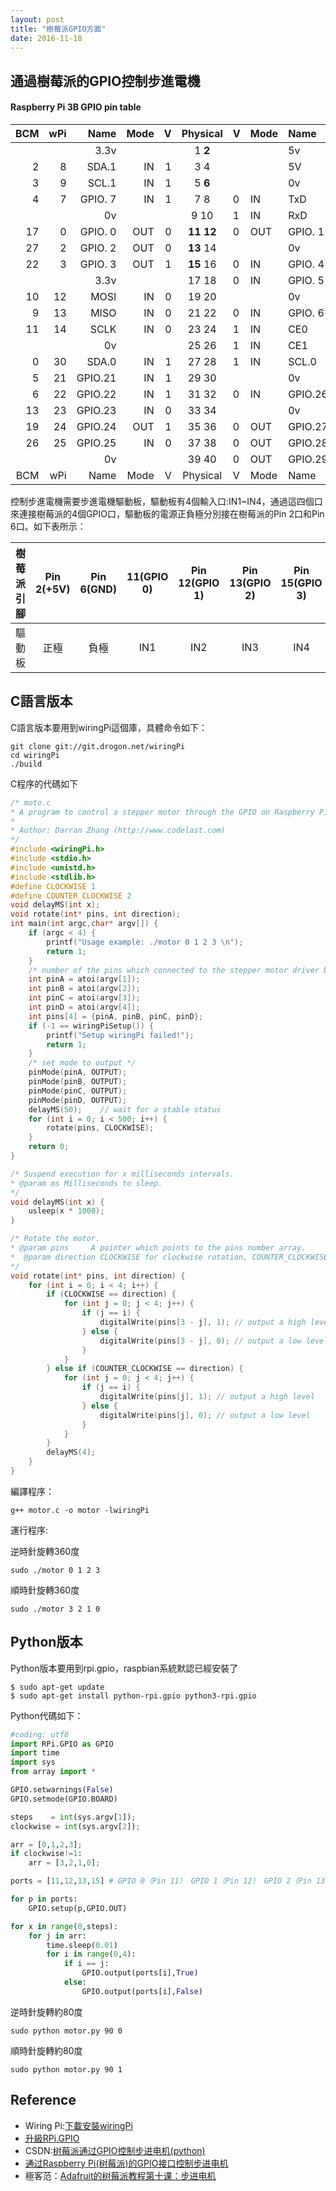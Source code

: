 ```yaml
---
layout: post
title: "樹莓派GPIO方面"
date: 2016-11-18
---
```


## 通過樹莓派的GPIO控制步進電機

#### Raspberry Pi 3B GPIO pin table
 
| BCM | wPi |   Name  | Mode | V | Physical | V | Mode | Name    | wPi | BCM |
|---:|---:|---:|---:|---:|:---:|:---|:---|:---|:---|:---|
|     |     |    3.3v |      |   |  1  **2**  |   |      | 5v      |     |     |
|   2 |   8 |   SDA.1 |   IN | 1 |  3   4  |   |      | 5V      |     |     |
|   3 |   9 |   SCL.1 |   IN | 1 |  5   **6**  |   |      | 0v      |     |     |
|   4 |   7 | GPIO. 7 |   IN | 1 |  7   8  | 0 | IN   | TxD     | 15  | 14  |
|     |     |      0v |      |   |  9   10 | 1 | IN   | RxD     | 16  | 15  |
|  17 |   0 | GPIO. 0 |  OUT | 0 | **11**   **12** | 0 | OUT  | GPIO. 1 | 1   | 18  |
|  27 |   2 | GPIO. 2 |  OUT | 0 | **13**   14 |   |      | 0v      |     |     |
|  22 |   3 | GPIO. 3 |  OUT | 1 | **15**   16 | 0 | IN   | GPIO. 4 | 4   | 23  |
|     |     |    3.3v |      |   | 17   18 | 0 | IN   | GPIO. 5 | 5   | 24  |
|  10 |  12 |    MOSI |   IN | 0 | 19   20 |   |      | 0v      |     |     |
|   9 |  13 |    MISO |   IN | 0 | 21   22 | 0 | IN   | GPIO. 6 | 6   | 25  |
|  11 |  14 |    SCLK |   IN | 0 | 23   24 | 1 | IN   | CE0     | 10  | 8   |
|     |     |      0v |      |   | 25   26 | 1 | IN   | CE1     | 11  | 7   |
|   0 |  30 |   SDA.0 |   IN | 1 | 27   28 | 1 | IN   | SCL.0   | 31  | 1   |
|   5 |  21 | GPIO.21 |   IN | 1 | 29   30 |   |      | 0v      |     |     |
|   6 |  22 | GPIO.22 |   IN | 1 | 31   32 | 0 | IN   | GPIO.26 | 26  | 12  |
|  13 |  23 | GPIO.23 |   IN | 0 | 33   34 |   |      | 0v      |     |     |
|  19 |  24 | GPIO.24 |  OUT | 1 | 35   36 | 0 | OUT  | GPIO.27 | 27  | 16  |
|  26 |  25 | GPIO.25 |   IN | 0 | 37   38 | 0 | OUT  | GPIO.28 | 28  | 20  |
|     |     |      0v |      |   | 39   40 | 0 | OUT  | GPIO.29 | 29  | 21  |
| BCM | wPi |   Name  | Mode | V | Physical | V | Mode | Name    | wPi | BCM |

控制步進電機需要步進電機驅動板，驅動板有4個輸入口:IN1~IN4，通過這四個口來連接樹莓派的4個GPIO口，驅動板的電源正負極分別接在樹莓派的Pin 2口和Pin 6口。如下表所示：

樹莓派引腳|Pin 2(+5V)|Pin 6(GND)|11(GPIO 0)|Pin 12(GPIO 1)|Pin 13(GPIO 2)|Pin 15(GPIO 3) 
:-:|:-:|:-:|:-:|:-:|:-:|:-:
驅動板|正極|負極|IN1|IN2|IN3|IN4


## C語言版本

C語言版本要用到wiringPi這個庫，具體命令如下：

```
git clone git://git.drogon.net/wiringPi
cd wiringPi
./build
```

 C程序的代碼如下

```C
/* moto.c
* A program to control a stepper motor through the GPIO on Raspberry Pi. 
* 
* Author: Darran Zhang (http://www.codelast.com) 
*/
#include <wiringPi.h>
#include <stdio.h>
#include <unistd.h>
#include <stdlib.h>
#define CLOCKWISE 1
#define COUNTER_CLOCKWISE 2
void delayMS(int x);
void rotate(int* pins, int direction);
int main(int argc,char* argv[]) {
    if (argc < 4) {
        printf("Usage example: ./motor 0 1 2 3 \n");
        return 1;
    }
    /* number of the pins which connected to the stepper motor driver board */
    int pinA = atoi(argv[1]);
    int pinB = atoi(argv[2]);
    int pinC = atoi(argv[3]);
    int pinD = atoi(argv[4]);
    int pins[4] = {pinA, pinB, pinC, pinD};
    if (-1 == wiringPiSetup()) {
        printf("Setup wiringPi failed!");
        return 1;
    }
    /* set mode to output */
    pinMode(pinA, OUTPUT);
    pinMode(pinB, OUTPUT);
    pinMode(pinC, OUTPUT);
    pinMode(pinD, OUTPUT);
    delayMS(50);    // wait for a stable status 
    for (int i = 0; i < 500; i++) {
        rotate(pins, CLOCKWISE);
    }
    return 0;
}

/* Suspend execution for x milliseconds intervals.
* @param ms Milliseconds to sleep.
*/
void delayMS(int x) {
    usleep(x * 1000);
}

/* Rotate the motor.
* @param pins     A pointer which points to the pins number array.
*  @param direction CLOCKWISE for clockwise rotation, COUNTER_CLOCKWISE for counter clockwise rotation.
*/
void rotate(int* pins, int direction) {
    for (int i = 0; i < 4; i++) {
        if (CLOCKWISE == direction) {
            for (int j = 0; j < 4; j++) {
                if (j == i) {
                    digitalWrite(pins[3 - j], 1); // output a high level 
                } else {
                    digitalWrite(pins[3 - j], 0); // output a low level 
                }
            }
        } else if (COUNTER_CLOCKWISE == direction) {
            for (int j = 0; j < 4; j++) {
                if (j == i) {
                    digitalWrite(pins[j], 1); // output a high level 
                } else {
                    digitalWrite(pins[j], 0); // output a low level 
                }
            }
        }
        delayMS(4);
    }
}
```

編譯程序：

```
g++ motor.c -o motor -lwiringPi
```

運行程序:

逆時針旋轉360度

```
sudo ./motor 0 1 2 3
```
順時針旋轉360度

```
sudo ./motor 3 2 1 0
```

## Python版本

Python版本要用到rpi.gpio，raspbian系統默認已經安裝了

```
$ sudo apt-get update
$ sudo apt-get install python-rpi.gpio python3-rpi.gpio
```

Python代碼如下：

```Python
#coding: utf8
import RPi.GPIO as GPIO
import time
import sys
from array import *

GPIO.setwarnings(False)
GPIO.setmode(GPIO.BOARD)

steps    = int(sys.argv[1]);
clockwise = int(sys.argv[2]);

arr = [0,1,2,3];
if clockwise!=1:
    arr = [3,2,1,0];

ports = [11,12,13,15] # GPIO 0（Pin 11） GPIO 1（Pin 12） GPIO 2（Pin 13） GPIO 3（Pin 15）

for p in ports:
    GPIO.setup(p,GPIO.OUT)

for x in range(0,steps):
    for j in arr:
        time.sleep(0.01)
        for i in range(0,4):
            if i == j:
                GPIO.output(ports[i],True)
            else:
                GPIO.output(ports[i],False)
```

逆時針旋轉約80度

```
sudo python motor.py 90 0
```

順時針旋轉約80度

```
sudo python motor.py 90 1
```

## Reference
 - Wiring Pi:[下載安裝wiringPi](http://wiringpi.com/download-and-install/)
 - [升級RPi.GPIO](https://sourceforge.net/p/raspberry-gpio-python/wiki/install/)
 - CSDN:[树莓派通过GPIO控制步进电机(python) ](http://blog.csdn.net/u010027419/article/details/41518321)
 - [通过Raspberry Pi(树莓派)的GPIO接口控制步进电机](http://www.codelast.com/%E5%8E%9F%E5%88%9B%E9%80%9A%E8%BF%87raspberry-pi%E6%A0%91%E8%8E%93%E6%B4%BE%E7%9A%84gpio%E6%8E%A5%E5%8F%A3%E6%8E%A7%E5%88%B6%E6%AD%A5%E8%BF%9B%E7%94%B5%E6%9C%BAcontrol-stepper-motor-through-the-g/)
 - 極客范：[Adafruit的树莓派教程第十课：步进电机](http://www.geekfan.net/9926/)
